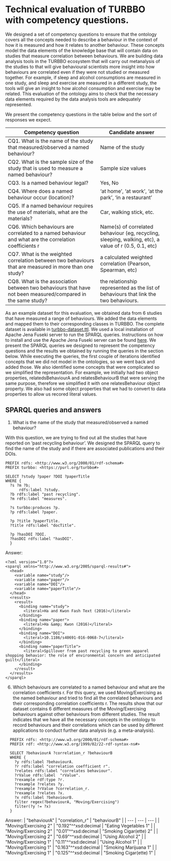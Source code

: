   # Technical evaluation of TURBBO with competency questions.
We designed a set of competency questions to ensure that the ontology covers all the concepts needed to describe a behaviour in the context of how it is measured and how it relates to another behaviour. These concepts model the data elements of the knowledge base that will contain data on studies that measure correlation between behaviours. We are building data analysis tools in the TURBBO ecosystem that will carry out metanalysis of the studies to that will give behavioural scientists more insight into how behaviours are correlated even if they were not studied or measured together. For example, if sleep and alcohol consumptions are measured in one study, and sleep and exercise are measured in a different study, the tools will give an insight to how alcohol consumption and exercise may be related. This evaluation of the ontology aims to check that the necessary data elements required by the data analysis tools are adequately represented. 

We present the competency questions in the table below and the sort of responses we expect.  

| Competency question  | Candidate answer |
| --- | --- |
| CQ1. What is the name of the study that measured/observed a named behaviour? | Name of the study |
| CQ2. What is the sample size of the study that is used to measure a named behaviour? | Sample size values |
| CQ3.  Is a named behaviour legal? | Yes, No |
| CQ4. Where does a named behaviour occur (location)? | ‘at home’, ‘at work’, ‘at the park’, ‘in a restaurant’ |
| CQ5. If a named behaviour requires the use of materials, what are the materials? | Car, walking stick, etc. |
| CQ6. Which behaviours are correlated to a named behaviour and what are the correlation coefficients r | Name(s) of correlated behaviour (eg, recycling, sleeping, walking, etc), a value of r (0.5, 0.1, etc) |
| CQ7. What is the weighted correlation between two behaviours that are measured in more than one study? | a calculated weighted correlation (Pearson, Spearman, etc) |
| CQ8. What is the association between two behaviours that have not been measured/compared in the same study? | the relationship represented as the list of behaviours that link the two behaviours. |

As an example dataset for this evaluation, we obtained data from 6 studies that have measured a range of behaviours. We added the data elements and mapped them to their corresponding classes in TURBBO. The complete dataset is available in [turbbo-dataset.ttl](https://raw.githubusercontent.com/fatibaba/turbbo/main/turbbo-dataset.ttl). We used a local installation of Apache Jena Fuseki server to run the SPARQL queries. Instructions on how to install and use the Apache Jena Fuseki server can be found [here](https://jena.apache.org/documentation/fuseki2/). We present the SPARQL queries we designed to represent the competency questions and the results we obtained by running the queries in the section below. While executing the queries, the first couple of iterations identified concepts that we did not model in the ontologies, so we went back and added those. We also identified some concepts that were complicated so we simplified the representation. For example, we initially had two object properties, relatedsBehaviourA and relatesBehaviourB that were serving the same purpose, therefore we simplified it with one relatesBehaviour object property. We also had some object properties that we had to convert to data properties to allow us recored literal values. 

## SPARQL queries and answers

1. What is the name of the study that measured/observed a named behaviour?

With this question, we are trying to find out all the studies that have reported on ‘past recycling behaviour’. We designed the SPARQL query to find the name of the study and if there are associated publications and their DOIs. 

```
PREFIX rdfs: <http://www.w3.org/2000/01/rdf-schema#>
PREFIX turbbo: <https://purl.org/turbbo#>

SELECT ?study ?paper ?DOI ?paperTitle
WHERE {
  ?s ?m ?b;
      rdfs:label ?study.
  ?b rdfs:label "past recycling".
  ?m rdfs:label "measures".
  
  ?s turbbo:produces ?p.
  ?p rdfs:label ?paper.
  
  ?p ?title ?paperTitle.
  ?title rdfs:label "docTitle".
  
  ?p ?hasDOI ?DOI.
  ?hasDOI rdfs:label "hasDOI".
  }
```

Answer:
```
<?xml version="1.0"?>
<sparql xmlns="http://www.w3.org/2005/sparql-results#">
  <head>
    <variable name="study"/>
    <variable name="paper"/>
    <variable name="DOI"/>
    <variable name="paperTitle"/>
  </head>
  <results>
    <result>
      <binding name="study">
        <literal>Ha and Kwon Fash Text (2016)</literal>
      </binding>
      <binding name="paper">
        <literal>Ha &amp; Kwon (2016)</literal>
      </binding>
      <binding name="DOI">
        <literal>10.1186/s40691-016-0068-7</literal>
      </binding>
      <binding name="paperTitle">
        <literal>Spillover from past recycling to green apparel shopping behavior: the role of environmental concern and anticipated guilt</literal>
      </binding>
    </result>
  </results>
</sparql>
```


6. Which behaviours are correlated to a named behaviour and what are the correlation coefficients r.
For this query, we used Moving/Exercising as the named behaviour and tried to find all the correlated behaviours and their corresponding correlation coefficients r. The results show that our dataset contains 6 different measures of the Moving/Exercising behaviours against other behaviours from different studies. The result indicates that we have all the necessary concepts in the ontology to record behaviours and their correlations which can be used by different applications to conduct further data analysis (e.g. a meta-analysis). 

```
  PREFIX rdfs: <http://www.w3.org/2000/01/rdf-schema#>
  PREFIX rdf: <http://www.w3.org/1999/02/22-rdf-syntax-ns#>

  SELECT ?behaviourA ?correlation_r ?behaviourB
  WHERE {
    ?y rdfs:label ?behaviourA.
    ?r rdfs:label "correlation coefficient r".
    ?relates rdfs:label "correlates behaviour".
    ?rValue rdfs:label  "rValue".
    ?rexample rdf:type ?r.
    ?rexample ?relates ?y.
    ?rexample ?rValue ?correlation_r.
    ?rexample ?relates ?x.
    ?x rdfs:label ?behaviourB.
    filter regex(?behaviourA, "Moving/Exercising")
    filter(?y != ?x)
  }
```

Answer:
| "behaviourA" | "correlation_r" | "behaviourB" |
| --- | --- | --- |
| "Moving/Exercising 2" | "0.192"^^xsd:decimal |	"Eating Vegetables 1" |
| "Moving/Exercising 2" | "0.01"^^xsd:decimal | "Smoking Cigar(ette) 2" |
| "Moving/Exercising 2" | "0.69"^^xsd:decimal | "Using Alcohol 2" |
| "Moving/Exercising 1" | "0.11"^^xsd:decimal | "Using Alcohol 1" |
| "Moving/Exercising 1" | "0.163"^^xsd:decimal | "Smoking Marijuana 1" |
| "Moving/Exercising 1" | "0.125"^^xsd:decimal | "Smoking Cigar(ette) 1" |
